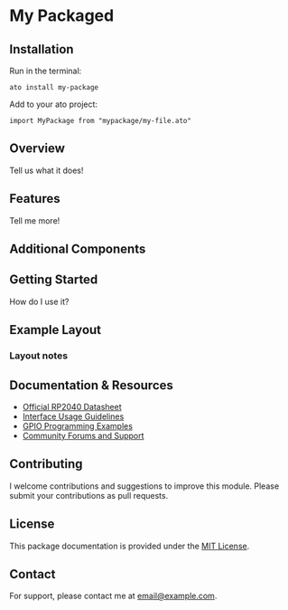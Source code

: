 # My Packaged

## Installation
Run in the terminal:

```ato install my-package```

Add to your ato project:

```import MyPackage from "mypackage/my-file.ato"```

## Overview

Tell us what it does!

## Features

Tell me more!

## Additional Components


## Getting Started

How do I use it?

## Example Layout


### Layout notes


## Documentation & Resources

- [Official RP2040 Datasheet](#)
- [Interface Usage Guidelines](#)
- [GPIO Programming Examples](#)
- [Community Forums and Support](#)

## Contributing

I welcome contributions and suggestions to improve this module. Please submit your contributions as pull requests.

## License

This package documentation is provided under the [MIT License](#).

## Contact

For support, please contact me at [email@example.com](mailto:email@example.com).
